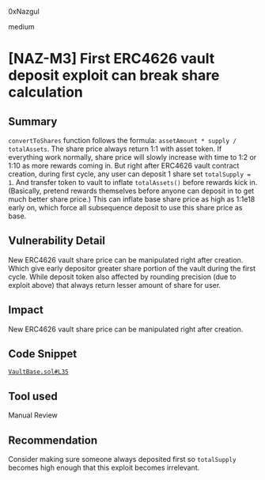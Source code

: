 0xNazgul

medium

# [NAZ-M3] First ERC4626 vault deposit exploit can break share calculation

## Summary
`convertToShares` function follows the formula: `assetAmount * supply / totalAssets`. The share price always return 1:1 with asset token. If everything work normally, share price will slowly increase with time to 1:2 or 1:10 as more rewards coming in. But right after ERC4626 vault contract creation, during first cycle, any user can deposit 1 share set `totalSupply = 1`. And transfer token to vault to inflate `totalAssets()` before rewards kick in. (Basically, pretend rewards themselves before anyone can deposit in to get much better share price.) This can inflate base share price as high as 1:1e18 early on, which force all subsequence deposit to use this share price as base.

## Vulnerability Detail
New ERC4626 vault share price can be manipulated right after creation. Which give early depositor greater share portion of the vault during the first cycle. While deposit token also affected by rounding precision (due to exploit above) that always return lesser amount of share for user.

## Impact
New ERC4626 vault share price can be manipulated right after creation. 

## Code Snippet
[`VaultBase.sol#L35`](https://github.com/sherlock-audit/2022-09-knox/blob/main/knox-contracts/contracts/vault/VaultBase.sol#L35)

## Tool used
Manual Review

## Recommendation
Consider making sure someone always deposited first so `totalSupply` becomes high enough that this exploit becomes irrelevant. 